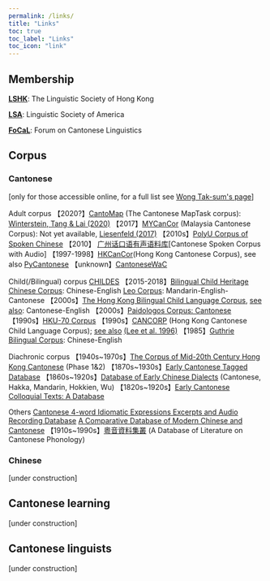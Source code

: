 ```yaml
---
permalink: /links/
title: "Links"
toc: true
toc_label: "Links"
toc_icon: "link"
---
```


## Membership
[**LSHK**](https://www.lshk.org/): The Linguistic Society of Hong Kong

[**LSA**](https://www.linguisticsociety.org/): Linguistic Society of America

[**FoCaL**](https://focalhongkong.wordpress.com/): Forum on Cantonese Linguistics


## Corpus
### Cantonese
[only for those accessible online, for a full list see [Wong Tak-sum's page](http://wongtaksum.no-ip.info:81/corpus.htm)]

Adult corpus
【2020?】[CantoMap](https://github.com/gwinterstein/CantoMap) (The Cantonese MapTask corpus): [Winterstein, Tang & Lai (2020)](https://www.aclweb.org/anthology/2020.lrec-1.355.pdf)
【2017】[MYCanCor](https://github.com/liesenf/MYCanCor) (Malaysia Cantonese Corpus): Not yet available, [Liesenfeld (2017)](http://www.lrec-conf.org/proceedings/lrec2018/pdf/192.pdf)
【2010s】[PolyU Corpus of Spoken Chinese](http://wongtaksum.no-ip.info:81/corpus.htm)
【2010】 [广州话口语有声语料库](https://huayu.jnu.edu.cn/corpus6/index.aspx)[Cantonese Spoken Corpus with Audio]
【1997-1998】[HKCanCor](http://compling.hss.ntu.edu.sg/hkcancor/)(Hong Kong Cantonese Corpus), see also [PyCantonese](https://github.com/jacksonllee/pycantonese)
【unknown】[CantoneseWaC](https://www.sketchengine.eu/cantonesewac-corpus/)

Child(/Bilingual) corpus [CHILDES](https://childes.talkbank.org/)
【2015-2018】[Bilingual Child Heritage Chinese Corpus](https://childes.talkbank.org/access/Biling/CHCC.html): Chinese-English
[Leo Corpus](https://childes.talkbank.org/access/Biling/Leo.html): Mandarin-English-Cantonese
【2000s】[The Hong Kong Bilingual Child Language Corpus](http://www.cuhk.edu.hk/lin/home/bilingual.htm), [see also](https://childes.talkbank.org/access/Biling/YipMatthews.html): Cantonese-English
【2000s】[Paidologos Corpus: Cantonese](https://phonbank.talkbank.org/access/Chinese/Cantonese/PaidoCantonese.html)
【1990s】[HKU-70 Corpus](https://childes.talkbank.org/access/Chinese/Cantonese/HKU.html)
【1990s】[CANCORP](http://www.arts.cuhk.edu.hk/~lal/corpora.html#CANCORP) (Hong Kong Cantonese Child Language Corpus); [see also](https://childes.talkbank.org/access/Chinese/Cantonese/LeeWongLeung.html) [(Lee et al. 1996)](http://www.cuhk.edu.hk/lin/langacq/lee_etal1996.pdf)
【1985】[Guthrie Bilingual Corpus](https://childes.talkbank.org/access/Biling/Guthrie.html): Chinese-English

Diachronic corpus
【1940s~1970s】[The Corpus of Mid-20th Century Hong Kong Cantonese](https://hkcc.eduhk.hk/) (Phase 1&2)
【1870s~1930s】[Early Cantonese Tagged Database](http://database.shss.ust.hk/Cantag/)
【1860s~1920s】[Database of Early Chinese Dialects](http://database.shss.ust.hk/5dialects/) (Cantonese, Hakka, Mandarin, Hokkien, Wu)
【1820s~1920s】[Early Cantonese Colloquial Texts: A Database](http://143.89.108.109/Candbase/)

Others
[Cantonese 4-word Idiomatic Expressions Excerpts and Audio Recording Database](http://www.livac.org/yueqie/)
[A Comparative Database of Modern Chinese and Cantonese](http://apps.itsc.cuhk.edu.hk/hanyu/Page/Cover.aspx)
【1910s~1990s】[粵音資料集叢](https://jyut.net/) (A Database of Literature on Cantonese Phonology)

### Chinese
[under construction]


## Cantonese learning
[under construction]

## Cantonese linguists
[under construction]
